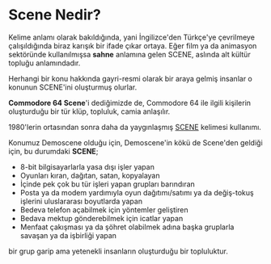 # Scene Nedir?

Kelime anlamı olarak bakıldığında, yani İngilizce'den Türkçe'ye çevrilmeye çalışıldığında biraz karışık bir ifade çıkar ortaya. Eğer film ya da animasyon sektöründe kullanılmışsa **sahne** anlamına gelen SCENE, aslında alt kültür topluğu anlamındadır.

Herhangi bir konu hakkında gayri-resmi olarak bir araya gelmiş insanlar o konunun SCENE'ini oluşturmuş olurlar.

**Commodore 64 Scene**'i dediğimizde de, Commodore 64 ile ilgili kişilerin oluşturduğu bir tür klüp, topluluk, camia anlaşılır.

1980'lerin ortasından sonra daha da yaygınlaşmış [SCENE][1] kelimesi kullanımı.

Konumuz Demoscene olduğu için, Demoscene'in kökü de Scene'den geldiği için, bu durumdaki **SCENE**;

* 8-bit bilgisayarlarla yasa dışı işler yapan
* Oyunları kıran, dağıtan, satan, kopyalayan
* İçinde pek çok bu tür işleri yapan grupları barındıran
* Posta ya da modem yardımıyla oyun dağıtımı/satımı ya da değiş-tokuş işlerini uluslararası boyutlarda yapan
* Bedeva telefon açabilmek için yöntemler geliştiren
* Bedava mektup gönderebilmek için icatlar yapan
* Menfaat çakışması ya da şöhret olabilmek adına başka gruplarla savaşan ya da işbirliği yapan

bir grup garip ama yetenekli insanların oluşturduğu bir topluluktur.


[1]: https://en.wikipedia.org/wiki/Scene_(subculture)
